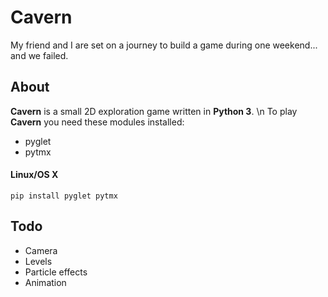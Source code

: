 # Cavern
My friend and I are set on a journey to build a game during one weekend...
and we failed.

## About
**Cavern** is a small 2D exploration game written in **Python 3**. \n
To play **Cavern** you need these modules installed:
- pyglet
- pytmx

#### Linux/OS X
`pip install pyglet pytmx`

## Todo

- Camera
- Levels
- Particle effects
- Animation
